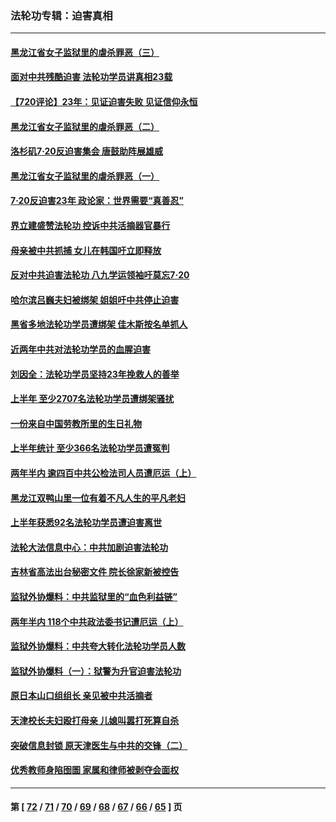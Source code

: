 ### 法轮功专辑：迫害真相
---
#### [黑龙江省女子监狱里的虐杀罪恶（三）](../../pages/nf4379/n13784732.md) 
#### [面对中共残酷迫害 法轮功学员讲真相23载](../../pages/nf4379/n13785367.md) 
#### [【720评论】23年：见证迫害失败 见证信仰永恒](../../pages/nf4379/n13785353.md) 
#### [黑龙江省女子监狱里的虐杀罪恶（二）](../../pages/nf4379/n13783691.md) 
#### [洛杉矶7·20反迫害集会 唐鼓助阵展雄威](../../pages/nf4379/n13783935.md) 
#### [黑龙江省女子监狱里的虐杀罪恶（一）](../../pages/nf4379/n13780871.md) 
#### [7·20反迫害23年 政论家：世界需要“真善忍”](../../pages/nf4379/n13782402.md) 
#### [界立建盛赞法轮功 控诉中共活摘器官暴行](../../pages/nf4379/n13781971.md) 
#### [母亲被中共抓捕 女儿在韩国吁立即释放](../../pages/nf4379/n13781383.md) 
#### [反对中共迫害法轮功 八九学运领袖吁莫忘7‧20](../../pages/nf4379/n13781274.md) 
#### [哈尔滨吕巍夫妇被绑架 姐姐吁中共停止迫害](../../pages/nf4379/n13780481.md) 
#### [黑省多地法轮功学员遭绑架 佳木斯按名单抓人](../../pages/nf4379/n13779958.md) 
#### [近两年中共对法轮功学员的血腥迫害](../../pages/nf4379/n13778445.md) 
#### [刘因全：法轮功学员坚持23年挽救人的善举](../../pages/nf4379/n13778949.md) 
#### [上半年 至少2707名法轮功学员遭绑架骚扰](../../pages/nf4379/n13776397.md) 
#### [一份来自中国劳教所里的生日礼物](../../pages/nf4379/n13777122.md) 
#### [上半年统计 至少366名法轮功学员遭冤判](../../pages/nf4379/n13775603.md) 
#### [两年半内 逾四百中共公检法司人员遭厄运（上）](../../pages/nf4379/n13767733.md) 
#### [黑龙江双鸭山里一位有着不凡人生的平凡老妇](../../pages/nf4379/n13774224.md) 
#### [上半年获悉92名法轮功学员遭迫害离世](../../pages/nf4379/n13772701.md) 
#### [法轮大法信息中心：中共加剧迫害法轮功](../../pages/nf4379/n13772403.md) 
#### [吉林省高法出台秘密文件 院长徐家新被控告](../../pages/nf4379/n13771719.md) 
#### [监狱外协爆料：中共监狱里的“血色利益链”](../../pages/nf4379/n13769954.md) 
#### [两年半内 118个中共政法委书记遭厄运（上）](../../pages/nf4379/n13763600.md) 
#### [监狱外协爆料：中共夸大转化法轮功学员人数](../../pages/nf4379/n13769180.md) 
#### [监狱外协爆料（一）：狱警为升官迫害法轮功](../../pages/nf4379/n13768538.md) 
#### [原日本山口组组长 亲见被中共活摘者](../../pages/nf4379/n13767360.md) 
#### [天津校长夫妇殴打母亲 儿媳叫嚣打死算自杀](../../pages/nf4379/n13767387.md) 
#### [突破信息封锁 原天津医生与中共的交锋（二）](../../pages/nf4379/n13767437.md) 
#### [优秀教师身陷囹圄 家属和律师被剥夺会面权](../../pages/nf4379/n13765832.md) 

---
#### 第 [ [72](./72.md) / [71](./71.md) / [70](./70.md) / [69](./69.md) / [68](./68.md) / [67](./67.md) / [66](./66.md) / [65](./65.md) ] 页
